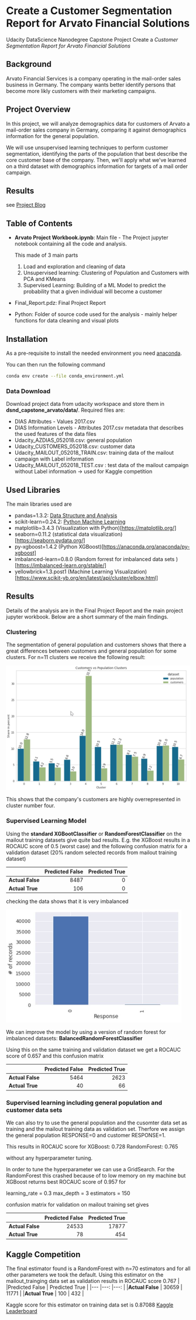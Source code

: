# Create a Customer Segmentation Report for Arvato Financial Solutions


Udacity DataScience Nanodegree Capstone Project Create a *Customer Segmentation Report for Arvato Financial Solutions*

## Background


Arvato Financial Services is a company operating in the mail-order sales business in Germany. The company wants better identify persons that become more likly customers with their marketing campaigns.

## Project Overview


In this project, we will analyze demographics data for customers of Arvato a mail-order sales company in Germany, comparing it against demographics information for the general population. 

We will use unsupervised learning techniques to perform customer segmentation, identifying the parts of the population that best describe the core customer base of the company. Then, we'll apply what we've learned on a third dataset with demographics information for targets of a mail order campaign.

## Results
see [Project Blog](https://stephan-bauer.medium.com/customer-segmentation-report-for-arvato-financial-services-882893203e8e)

## Table of Contents


* **Arvato Project Workbook.ipynb**: Main file - The Project jupyter notebook containing all the code and analysis.

    This made of 3 main parts

     1. Load and exploration and cleaning of data
     1. Unsupervised learning: Clustering of Population and Customers with PCA and KMeans
     1. Supervised Learning: Building of a ML Model to predict the probability that a given individual will become a customer
* Final_Report.pdz: Final Project Report
* Python: Folder of source code used for the analysis - mainly helper functions for data cleaning and visual plots

## Installation


As a pre-requisite to  install the needed environment you need [anaconda](https://docs.anaconda.com/anaconda/install/index.html).

You can then run the following command 

```bash
conda env create --file conda_environment.yml
```

### Data Download
Download project data from udacity workspace and store them in **dsnd_capstone_arvato/data/**. Required files are:

* DIAS Attributes - Values 2017.csv
* DIAS Information Levels - Attributes 2017.csv metadata that describes the used features of the data files
* Udacity_AZDIAS_052018.csv: general population
* Udacity_CUSTOMERS_052018.csv: customer data
* Udacity_MAILOUT_052018_TRAIN.csv: training data of the mailout campaign with Label information 
* Udacity_MAILOUT_052018_TEST.csv : test data of the mailout campaign without Label information -> used for Kaggle competition


## Used Libraries


The main libraries used are

 - pandas=1.3.2: [Data Structure and Analysis](https://pandas.pydata.org/docs/index.html#)
 - scikit-learn=0.24.2: [Python Machine Learning ](https://scikit-learn.org/stable/)
 - matplotlib=3.4.3 (Visualization with Python)[https://matplotlib.org/]
 -  seaborn=0.11.2 (statistical data visualization)[https://seaborn.pydata.org/]
 - py-xgboost=1.4.2 (Python XGBoost)[https://anaconda.org/anaconda/py-xgboost]
 - imbalanced-learn=0.8.0 (Random forrest for imbalanced data sets )[https://imbalanced-learn.org/stable/]
 - yellowbrick=1.3.post1 (Machine Learning Visualization)[https://www.scikit-yb.org/en/latest/api/cluster/elbow.html]
 
 ## Results


Details of the analysis are in the Final Project Report and the main project jupyter workbook. Below are a short summary of the main findings.

### Clustering

The segmentation of general population and customers shows that there a great differences between customers and general population for some clusters. For n=11 clusters we receive the following result:

 ![image](img/customer_clusters.jpg)

This shows that the company's  customers are highly overrepresented in cluster number four. 

### Supervised Learning Model

Using the **standard XGBootClassifier** or **RandomForestClassifier** on the mailout training datasets give quite bad results. E.g. the XGBoost results in a ROCAUC score of 0.5 (worst case) and the following confusion matrix for a validation dataset (20% random selected records from mailout training dataset)

|                   |Predicted False    | Predicted True    |
|---                |---:               |---:               |
|**Actual False**   |   8487            |   0               |
|**Actual True**    |   106             |   0               |

checking the data shows that it is very imbalanced
 
 <img src="./img/mailout_label_distribution.jpg" width=480>

 We can improve the model by using a version of random forest for imbalanced datasets: **BalancedRandomForestClassifier**

 Using this on the same training  and validation dataset we get a 
 ROCAUC score of 0.657 and this confusion matrix

|                   |Predicted False    | Predicted True    |
|---                |---:               |---:               |
|**Actual False**   |   5464            |   2623            |
|**Actual True**    |   40              |   66              |


### Supervised learning including general population and customer data sets
We can also try to use the general population and the cusomter data set as training and the mailout training data as validation set. Therfore we assign the  general population RESPONSE=0 and customer RESPONSE=1.

This results in ROCAUC score for
XGBoost:        0.728
RandomForest:   0.765

without any hyperparameter tuning.

In order to tune the hyperparameter we can use a GridSearch. For the RandomForest this crashed because of to low memory on my machine but XGBoost returns best ROCAUC score of 0.957 for 

learning_rate = 0.3
max_depth = 3
estimators = 150

confusion matrix for validation on mailout training set gives

|                   |Predicted False    | Predicted True    |
|---                |---:               |---:               |
|**Actual False**   |   24533           |   17877           |
|**Actual True**    |   78              |   454             |



## Kaggle Competition
The final estimator found is a RandomForest with n=70 estimators and for all other parameters we took the default. 
Using this estimator on the mailout_trainging data set as validation results in 
ROCAUC score 0.767
|                   |Predicted False    | Predicted True    |
|---                |---:               |---:               |
|**Actual False**   |   30659           |   11771           |
|**Actual True**    |   100             |   432             |

Kaggle score for this estimator on training data set is 0.87088 [Kaggle Leaderboard](https://www.kaggle.com/c/udacity-arvato-identify-customers/leaderboard)

